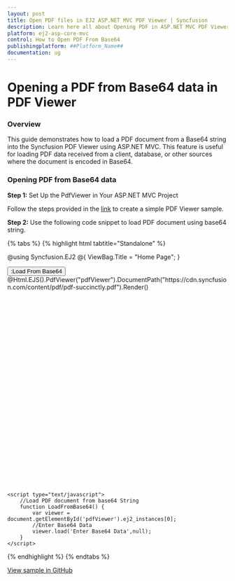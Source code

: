 ```yaml
---
layout: post
title: Open PDF files in EJ2 ASP.NET MVC PDF Viewer | Syncfusion
description: Learn here all about Opening PDF in ASP.NET MVC PDF Viewer component of Syncfusion Essential JS 2 and more.
platform: ej2-asp-core-mvc
control: How to Open PDF From Base64
publishingplatform: ##Platform_Name##
documentation: ug
---
```


# Opening a PDF from Base64 data in PDF Viewer
### Overview

This guide demonstrates how to load a PDF document from a Base64 string into the Syncfusion PDF Viewer using ASP.NET MVC. This feature is useful for loading PDF data received from a client, database, or other sources where the document is encoded in Base64.

### Opening PDF from Base64 data

**Step 1:** Set Up the PdfViewer in Your ASP.NET MVC Project

 Follow the steps provided in the [link](https://ej2.syncfusion.com/aspnetmvc/documentation/pdfviewer/getting-started) to create a simple PDF Viewer sample.

**Step 2:** Use the following code snippet to load PDF document using base64 string.


{% tabs %}
{% highlight html tabtitle="Standalone" %}

@using Syncfusion.EJ2
@{
    ViewBag.Title = "Home Page";
}
<div>
    <div style="height:500px;width:100%;">
        <button type="button" onclick="LoadFromBase64()">:Load From Base64</button>
        <!-- Render PDF Viewer using the Html helper method -->
        @Html.EJS().PdfViewer("pdfViewer").DocumentPath("https://cdn.syncfusion.com/content/pdf/pdf-succinctly.pdf").Render()
    </div>
</div>

    <script type="text/javascript">
        //Load PDF document from base64 String
        function LoadFromBase64() {
            var viewer = document.getElementById('pdfViewer').ej2_instances[0];
            //Enter Base64 Data
            viewer.load('Enter Base64 Data',null);
        }
    </script>

{% endhighlight %}
{% endtabs %}

[View sample in GitHub](https://github.com/SyncfusionExamples/mvc-pdf-viewer-examples/tree/master/How%20to)
